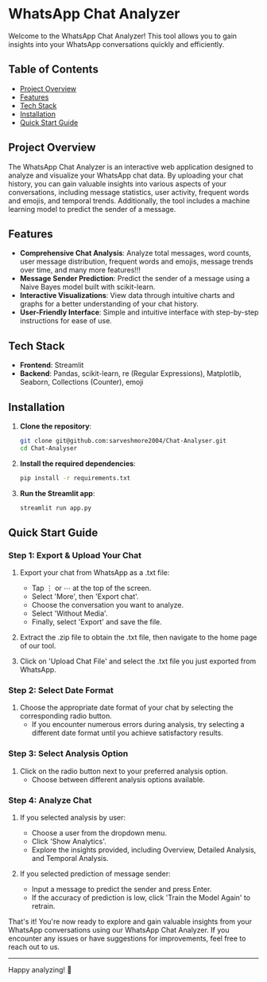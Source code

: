 # WhatsApp Chat Analyzer

Welcome to the WhatsApp Chat Analyzer! This tool allows you to gain insights into your WhatsApp conversations quickly and efficiently.

## Table of Contents

- [Project Overview](#project-overview)
- [Features](#features)
- [Tech Stack](#tech-stack)
- [Installation](#installation) 
- [Quick Start Guide](#quick-start-guide)

## Project Overview

The WhatsApp Chat Analyzer is an interactive web application designed to analyze and visualize your WhatsApp chat data. By uploading your chat history, you can gain valuable insights into various aspects of your conversations, including message statistics, user activity, frequent words and emojis, and temporal trends. Additionally, the tool includes a machine learning model to predict the sender of a message.

## Features

- **Comprehensive Chat Analysis**: Analyze total messages, word counts, user message distribution, frequent words and emojis, message trends over time, and many more features!!!
- **Message Sender Prediction**: Predict the sender of a message using a Naive Bayes model built with scikit-learn.
- **Interactive Visualizations**: View data through intuitive charts and graphs for a better understanding of your chat history.
- **User-Friendly Interface**: Simple and intuitive interface with step-by-step instructions for ease of use.

## Tech Stack

- **Frontend**: Streamlit
- **Backend**: Pandas, scikit-learn, re (Regular Expressions), Matplotlib, Seaborn, Collections (Counter), emoji

## Installation

1. **Clone the repository**:
    ```sh
    git clone git@github.com:sarveshmore2004/Chat-Analyser.git
    cd Chat-Analyser
    ```

2. **Install the required dependencies**:
    ```sh
    pip install -r requirements.txt
    ```

3. **Run the Streamlit app**:
    ```sh
    streamlit run app.py
    ```

## Quick Start Guide

### Step 1: Export & Upload Your Chat

1. Export your chat from WhatsApp as a .txt file:
   - Tap ⋮ or ⋯ at the top of the screen.
   - Select 'More', then 'Export chat'.
   - Choose the conversation you want to analyze.
   - Select 'Without Media'.
   - Finally, select 'Export' and save the file.

2. Extract the .zip file to obtain the .txt file, then navigate to the home page of our tool.

3. Click on 'Upload Chat File' and select the .txt file you just exported from WhatsApp.

### Step 2: Select Date Format

1. Choose the appropriate date format of your chat by selecting the corresponding radio button.
   - If you encounter numerous errors during analysis, try selecting a different date format until you achieve satisfactory results.

### Step 3: Select Analysis Option

1. Click on the radio button next to your preferred analysis option.
   - Choose between different analysis options available.

### Step 4: Analyze Chat

1. If you selected analysis by user:
   - Choose a user from the dropdown menu.
   - Click 'Show Analytics'.
   - Explore the insights provided, including Overview, Detailed Analysis, and Temporal Analysis.

2. If you selected prediction of message sender:
   - Input a message to predict the sender and press Enter.
   - If the accuracy of prediction is low, click 'Train the Model Again' to retrain.

That's it! You're now ready to explore and gain valuable insights from your WhatsApp conversations using our WhatsApp Chat Analyzer. If you encounter any issues or have suggestions for improvements, feel free to reach out to us.

---

Happy analyzing! 🚀
